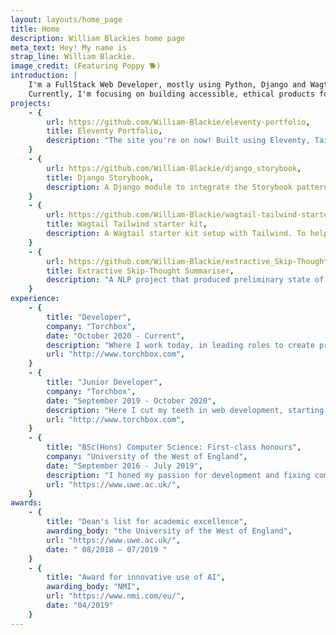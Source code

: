 ```yaml
---
layout: layouts/home_page
title: Home
description: William Blackies home page
meta_text: Hey! My name is
strap_line: William Blackie.
image_credit: (Featuring Poppy 🐕)
introduction: |
    I'm a FullStack Web Developer, mostly using Python, Django and Wagtail. 
    Currently, I'm focusing on building accessible, ethical products for non-profits with <a class='font-semibold text-indigo-600 hover:opacity-80 hover:underline' href='http://www.torchbox.com'>Torchbox</a>.
projects:
    - {
        url: https://github.com/William-Blackie/eleventy-portfolio,
        title: Eleventy Portfolio,
        description: "The site you're on now! Built using Eleventy, Tailwind and hosted on Netlify."
    }
    - {
        url: https://github.com/William-Blackie/django_storybook,
        title: Django Storybook,
        description: A Django module to integrate the Storybook pattern library and Django  .
    }
    - {
        url: https://github.com/William-Blackie/wagtail-tailwind-starter,
        title: Wagtail Tailwind starter kit,
        description: A Wagtail starter kit setup with Tailwind. To help new developers learn Wagtail and Tailwind.
    }
    - {
        url: https://github.com/William-Blackie/extractive_Skip-Thought_summariser,
        title: Extractive Skip-Thought Summariser,
        description: "A NLP project that produced preliminary state of the art summation of news articles, produced for my undergraduate dissertation."
    }
experience:
    - {
        title: "Developer",
        company: "Torchbox",
        date: "October 2020 - Current",
        description: "Where I work today, in leading roles to create products which allow clients to better meet their users needs and further their missions.",
        url: "http://www.torchbox.com",
    }
    - {
        title: "Junior Developer",
        company: "Torchbox",
        date: "September 2019 - October 2020",
        description: "Here I cut my teeth in web development, starting with smaller simple Wagtail/ Django builds, quickly learning and progressing into a Fullstack developer.",
        url: "http://www.torchbox.com",
    }
    - {
        title: "BSc(Hons) Computer Science: First-class honours",
        company: "University of the West of England",
        date: "September 2016 - July 2019",
        description: "I honed my passion for development and fixing complex problems at university, although I have been programing since I was nine. I especially enjoy machine learning and it's applications for good.",
        url: "https://www.uwe.ac.uk/",
    }
awards: 
    - {
        title: "Dean's list for academic excellence",
        awarding_body: "the University of the West of England",
        url: "https://www.uwe.ac.uk/",
        date: " 08/2018 – 07/2019 "
    }
    - {
        title: "Award for innovative use of AI",
        awarding_body: "NMI",
        url: "https://www.nmi.com/eu/",
        date: "04/2019"
    }
---
```


